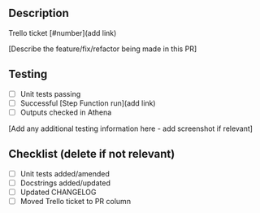 ## Description
Trello ticket [#number](add link)

[Describe the feature/fix/refactor being made in this PR]

## Testing
- [ ] Unit tests passing
- [ ] Successful [Step Function run](add link)
- [ ] Outputs checked in Athena

[Add any additional testing information here - add screenshot if relevant]

## Checklist (delete if not relevant)
- [ ] Unit tests added/amended
- [ ] Docstrings added/updated
- [ ] Updated CHANGELOG
- [ ] Moved Trello ticket to PR column
